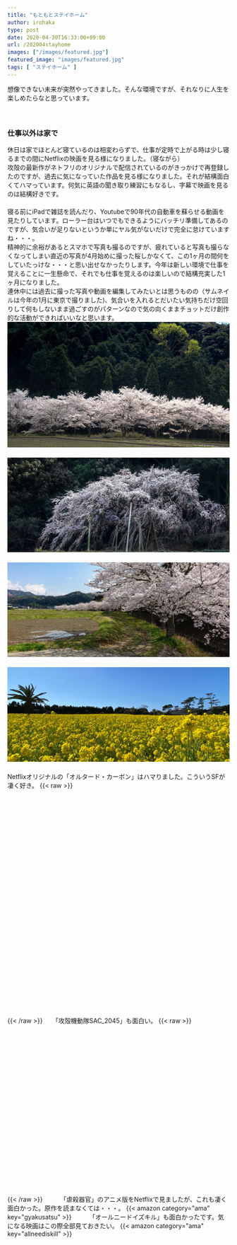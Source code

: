 ```yaml
---
title: "もともとステイホーム"
author: irohaka
type: post
date: 2020-04-30T16:33:00+09:00
url: /202004stayhome
images: ["/images/featured.jpg"]
featured_image: "images/featured.jpg"
tags: [ "ステイホーム" ]
---
```


想像できない未来が突然やってきました。そんな環境ですが、それなりに人生を楽しめたらなと思っています。  
<!--more-->
　  

### 仕事以外は家で
休日は家でほとんど寝ているのは相変わらずで、仕事が定時で上がる時は少し寝るまでの間にNetflixの映画を見る様になりました。（寝ながら）  
攻殻の最新作がネトフリのオリジナルで配信されているのがきっかけで再登録したのですが、過去に気になっていた作品を見る様になりました。それが結構面白くてハマっています。何気に英語の聞き取り練習にもなるし、字幕で映画を見るのは結構好きです。  
　  
寝る前にiPadで雑誌を読んだり、Youtubeで90年代の自動車を蘇らせる動画を見たりしています。ローラー台はいつでもできるようにバッチリ準備してあるのですが、気合いが足りないというか単にヤル気がないだけで完全に怠けていますね・・・。
　  
精神的に余裕があるとスマホで写真も撮るのですが、疲れていると写真も撮らなくなってしまい直近の写真が4月始めに撮った桜しかなくて、この1ヶ月の間何をしていたっけな・・・と思い出せなかったりします。今年は新しい環境で仕事を覚えることに一生懸命で、それでも仕事を覚えるのは楽しいので結構充実した1ヶ月になりました。  
連休中には過去に撮った写真や動画を編集してみたいとは思うものの（サムネイルは今年の1月に東京で撮りました)、気合いを入れるとだいたい気持ちだけ空回りして何もしないまま過ごすのがパターンなので気の向くままチョットだけ創作的な活動ができればいいなと思います。
　  
![4月始めに撮った桜](images/20200430-01.jpg)  
　  
![これもそう](images/2020-0430-02.jpg)  
　  
![桜は良い・・・](images/2020-0430-04.jpg)  
　  
![そういえば菜の花も](images/2020-0430-03.jpg)  
　  
Netflixオリジナルの「オルタード・カーボン」はハマりました。こういうSFが凄く好き。
{{< raw >}}
<div class="iframely-embed"><div class="iframely-responsive" style="padding-bottom: 75%; padding-top: 120px;"><a href="https://www.netflix.com/title/80097140" data-iframely-url="//cdn.iframe.ly/kTRULfn"></a></div></div><script async src="//cdn.iframe.ly/embed.js" charset="utf-8"></script>
{{< /raw >}}
　  
「攻殻機動隊SAC_2045」も面白い。
{{< raw >}}
<div class="iframely-embed"><div class="iframely-responsive" style="padding-bottom: 52.5%; padding-top: 120px;"><a href="https://www.ghostintheshell-sac2045.jp/" data-iframely-url="//cdn.iframe.ly/p1B2DlC"></a></div></div><script async src="//cdn.iframe.ly/embed.js" charset="utf-8"></script>
{{< /raw >}}
　  
　  
「虐殺器官」のアニメ版をNetflixで見ましたが、これも凄く面白かった。原作を読まなくては・・・。  
{{< amazon category="ama" key="gyakusatsu" >}}
　  
　  
「オールニードイズキル」も面白かったです。気になる映画はこの際全部見ておきたい。  
{{< amazon category="ama" key="allneediskill" >}}
